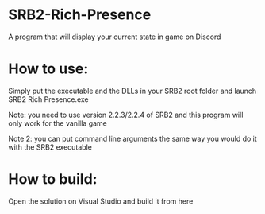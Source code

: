 # SRB2-Rich-Presence
A program that will display your current state in game on Discord

# How to use:
Simply put the executable and the DLLs in your SRB2 root folder and launch SRB2 Rich Presence.exe

Note: you need to use version 2.2.3/2.2.4 of SRB2 and this program will only work for the vanilla game

Note 2: you can put command line arguments the same way you would do it with the SRB2 executable

# How to build:
Open the solution on Visual Studio and build it from here
